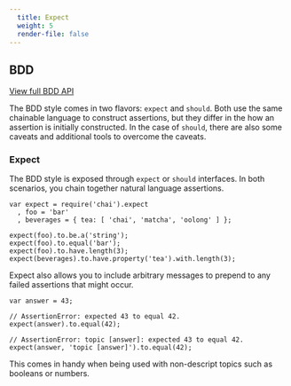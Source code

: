 ```yaml
---
  title: Expect
  weight: 5
  render-file: false
---
```


## BDD

<a href="/api/bdd" class="clean-button">View full BDD API</a>

The BDD style comes in two flavors: `expect` and `should`. Both use the same
chainable language to construct assertions, but they differ in the how an
assertion is initially constructed. In the case of `should`, there are also
some caveats and additional tools to overcome the caveats. 

### Expect

The BDD style is exposed through `expect` or `should` interfaces. In both
scenarios, you chain together natural language assertions.

    var expect = require('chai').expect
      , foo = 'bar'
      , beverages = { tea: [ 'chai', 'matcha', 'oolong' ] };

    expect(foo).to.be.a('string');
    expect(foo).to.equal('bar');
    expect(foo).to.have.length(3);
    expect(beverages).to.have.property('tea').with.length(3);

Expect also allows you to include arbitrary messages to prepend to any failed
assertions that might occur. 

    var answer = 43;

    // AssertionError: expected 43 to equal 42.
    expect(answer).to.equal(42); 

    // AssertionError: topic [answer]: expected 43 to equal 42.
    expect(answer, 'topic [answer]').to.equal(42);

This comes in handy when being used with non-descript topics such as 
booleans or numbers.
